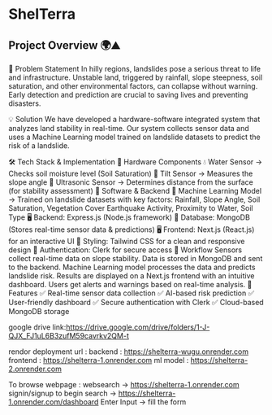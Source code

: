 # ShelTerra
## **Project Overview** 🌍⛰️  

🚨 Problem Statement
In hilly regions, landslides pose a serious threat to life and infrastructure. Unstable land, triggered by rainfall, slope steepness, soil saturation, and other environmental factors, can collapse without warning. Early detection and prediction are crucial to saving lives and preventing disasters.

💡 Solution
We have developed a hardware-software integrated system that analyzes land stability in real-time. Our system collects sensor data and uses a Machine Learning model trained on landslide datasets to predict the risk of a landslide.

🛠️ Tech Stack & Implementation
🔹 Hardware Components
💧 Water Sensor → Checks soil moisture level (Soil Saturation)
📏 Tilt Sensor → Measures the slope angle
📡 Ultrasonic Sensor → Determines distance from the surface (for stability assessment)
🔹 Software & Backend
🧠 Machine Learning Model → Trained on landslide datasets with key factors:
Rainfall, Slope Angle, Soil Saturation, Vegetation Cover
Earthquake Activity, Proximity to Water, Soil Type
🖥️ Backend: Express.js (Node.js framework)
💾 Database: MongoDB (Stores real-time sensor data & predictions)
🖥️ Frontend: Next.js (React.js) for an interactive UI
🎨 Styling: Tailwind CSS for a clean and responsive design
🔐 Authentication: Clerk for secure access
🔄 Workflow
Sensors collect real-time data on slope stability.
Data is stored in MongoDB and sent to the backend.
Machine Learning model processes the data and predicts landslide risk.
Results are displayed on a Next.js frontend with an intuitive dashboard.
Users get alerts and warnings based on real-time analysis.
📌 Features
✅ Real-time sensor data collection
✅ AI-based risk prediction
✅ User-friendly dashboard
✅ Secure authentication with Clerk
✅ Cloud-based MongoDB storage

google drive link:https://drive.google.com/drive/folders/1-J-QJX_FJ1uL6B3zufM59cavrkv2QM-t

rendor deployment url :
backend :  https://shelterra-wugu.onrender.com
frontend :  https://shelterra-1.onrender.com
ml model :  https://shelterra-2.onrender.com

To browse webpage :
websearch ->  https://shelterra-1.onrender.com
signin/signup to begin 
search ->  https://shelterra-1.onrender.com/dashboard
Enter Input -> fill the form
